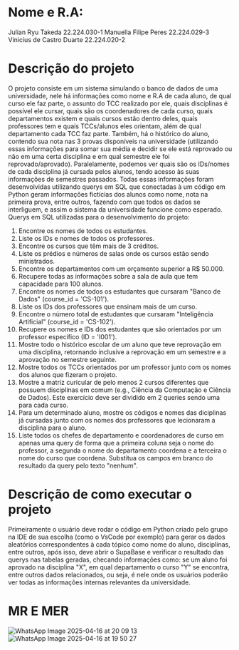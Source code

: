 # Nome e R.A:
Julian Ryu Takeda 22.224.030-1
Manuella Filipe Peres 22.224.029-3
Vinicius de Castro Duarte 22.224.020-2

# Descrição do projeto
O projeto consiste em um sistema simulando o banco de dados de uma universidade, nele há informações como nome e R.A de cada aluno, de qual curso ele faz parte,  o assunto do TCC realizado por ele, quais disciplinas é possível ele cursar, quais são os coordenadores de cada curso, quais departamentos existem e quais cursos estão dentro deles, quais professores tem e quais TCCs/alunos eles orientam, além de qual departamento cada TCC faz parte. Também, há o histórico do aluno, contendo sua nota nas 3 provas disponíveis na universidade (utilizando essas informações para somar sua média e decidir se ele está reprovado ou não em uma  certa disciplina e em qual semestre ele foi reprovado/aprovado). Paralelamente, podemos ver quais são os IDs/nomes de cada disciplina já cursada pelos alunos, tendo acesso às suas informações de semestres passados.
Todas essas informações foram desenvolvidas utilizando querys em SQL que conectadas à um código em Python geram informações fictícias dos alunos como nome, nota na primeira prova, entre outros, fazendo com que todos os dados se interliguem, e assim o sistema da universidade funcione como esperado.
Querys em SQL utilizadas para o desenvolvimento do projeto:
01. Encontre os nomes de todos os estudantes.
02. Liste os IDs e nomes de todos os professores.
03. Encontre os cursos que têm mais de 3 créditos.
04. Liste os prédios e números de salas onde os cursos estão sendo ministrados.
05. Encontre os departamentos com um orçamento superior a R$ 50.000.
06. Recupere todas as informações sobre a sala de aula que tem capacidade para 100 alunos.
07. Encontre os nomes de todos os estudantes que cursaram "Banco de Dados" (course_id = 'CS-101').
08. Liste os IDs dos professores que ensinam mais de um curso.
09. Encontre o número total de estudantes que cursaram "Inteligência Artificial" (course_id = 'CS-102').
10. Recupere os nomes e IDs dos estudantes que são orientados por um professor específico (ID = 'I001').
11. Mostre todo o histórico escolar de um aluno que teve reprovação em uma disciplina, retornando inclusive a reprovação em um semestre e a aprovação no semestre seguinte.
12. Mostre todos os TCCs orientados por um professor junto com os nomes dos alunos que fizeram o projeto.
13. Mostre a matriz curicular de pelo menos 2 cursos diferentes que possuem disciplinas em comum (e.g., Ciência da Computação e Ciência de Dados). Este exercício deve ser dividido em 2 queries sendo uma para cada curso.
14. Para um determinado aluno, mostre os códigos e nomes das diciplinas já cursadas junto com os nomes dos professores que lecionaram a disciplina para o aluno.
15. Liste todos os chefes de departamento e coordenadores de curso em apenas uma query de forma que a primeira coluna seja o nome do professor, a segunda o nome do departamento coordena e a terceira o nome do curso que coordena. Substitua os campos em branco do resultado da query pelo texto "nenhum".

# Descrição de como executar o projeto
Primeiramente o usuário deve rodar o código em Python criado pelo grupo na IDE de sua escolha (como o VsCode por exemplo) para gerar os dados aleatórios correspondentes à cada tópico como nome do aluno, disciplinas, entre outros, após isso, deve abrir o SupaBase e verificar o resultado das querys nas tabelas geradas, checando informações como: se um aluno foi aprovado na disciplina "X", em qual departamento o curso "Y" se encontra, entre outros dados relacionados, ou seja, é nele onde os usuários poderão ver todas as informações internas relevantes da universidade.

# MR E MER
![WhatsApp Image 2025-04-16 at 20 09 13](https://github.com/user-attachments/assets/eefe3595-2001-46f0-bf7f-fac3f562461a)
![WhatsApp Image 2025-04-16 at 19 50 27](https://github.com/user-attachments/assets/b7bf2cbe-7ab7-47d7-866d-279f43ca72f8)



